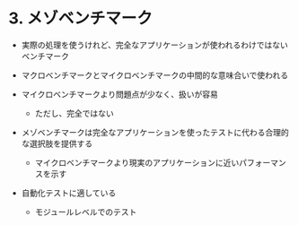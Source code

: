 # 3. メゾベンチマーク

* 実際の処理を使うけれど、完全なアプリケーションが使われるわけではないベンチマーク

* マクロベンチマークとマイクロベンチマークの中間的な意味合いで使われる

* マイクロベンチマークより問題点が少なく、扱いが容易
  * ただし、完全ではない

* メゾベンチマークは完全なアプリケーションを使ったテストに代わる合理的な選択肢を提供する
  * マイクロベンチマークより現実のアプリケーションに近いパフォーマンスを示す

* 自動化テストに適している
  * モジュールレベルでのテスト